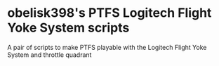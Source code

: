 # obelisk398's PTFS Logitech Flight Yoke System scripts
A pair of scripts to make PTFS playable with the Logitech Flight Yoke System and throttle quadrant
